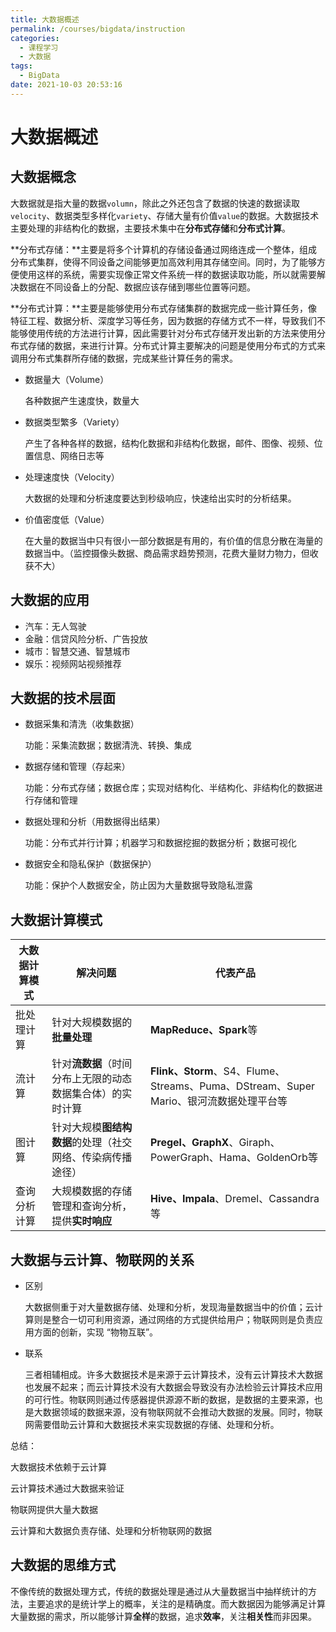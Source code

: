 ```yaml
---
title: 大数据概述
permalink: /courses/bigdata/instruction
categories: 
  - 课程学习
  - 大数据
tags: 
  - BigData
date: 2021-10-03 20:53:16
---
```


# 大数据概述

## 大数据概念

大数据就是指大量的数据`volumn`，除此之外还包含了数据的快速的数据读取`velocity`、数据类型多样化`variety`、存储大量有价值`value`的数据。大数据技术主要处理的非结构化的数据，主要技术集中在**分布式存储**和**分布式计算**。

**分布式存储：**主要是将多个计算机的存储设备通过网络连成一个整体，组成分布式集群，使得不同设备之间能够更加高效利用其存储空间。同时，为了能够方便使用这样的系统，需要实现像正常文件系统一样的数据读取功能，所以就需要解决数据在不同设备上的分配、数据应该存储到哪些位置等问题。

**分布式计算：**主要是能够使用分布式存储集群的数据完成一些计算任务，像特征工程、数据分析、深度学习等任务，因为数据的存储方式不一样，导致我们不能够使用传统的方法进行计算，因此需要针对分布式存储开发出新的方法来使用分布式存储的数据，来进行计算。分布式计算主要解决的问题是使用分布式的方式来调用分布式集群所存储的数据，完成某些计算任务的需求。

- 数据量大（Volume）

  各种数据产生速度快，数量大

- 数据类型繁多（Variety）

  产生了各种各样的数据，结构化数据和非结构化数据，邮件、图像、视频、位置信息、网络日志等

- 处理速度快（Velocity）

  大数据的处理和分析速度要达到秒级响应，快速给出实时的分析结果。

- 价值密度低（Value）

  在大量的数据当中只有很小一部分数据是有用的，有价值的信息分散在海量的数据当中。（监控摄像头数据、商品需求趋势预测，花费大量财力物力，但收获不大）

## 大数据的应用

- 汽车：无人驾驶
- 金融：信贷风险分析、广告投放
- 城市：智慧交通、智慧城市
- 娱乐：视频网站视频推荐

## 大数据的技术层面

- 数据采集和清洗（收集数据）

  功能：采集流数据；数据清洗、转换、集成

- 数据存储和管理（存起来）

  功能：分布式存储；数据仓库；实现对结构化、半结构化、非结构化的数据进行存储和管理

- 数据处理和分析（用数据得出结果）

  功能：分布式并行计算；机器学习和数据挖掘的数据分析；数据可视化

- 数据安全和隐私保护（数据保护）

  功能：保护个人数据安全，防止因为大量数据导致隐私泄露

## 大数据计算模式

| **大数据计算模式** | **解决问题**                                               | **代表产品**                                                 |
| ------------------ | ---------------------------------------------------------- | ------------------------------------------------------------ |
| 批处理计算         | 针对大规模数据的**批量处理**                               | **MapReduce、Spark**等                                       |
| 流计算             | 针对**流数据**（时间分布上无限的动态数据集合体）的实时计算 | **Flink、Storm**、S4、Flume、Streams、Puma、DStream、Super  Mario、银河流数据处理平台等 |
| 图计算             | 针对大规模**图结构数据**的处理（社交网络、传染病传播途径） | **Pregel、GraphX**、Giraph、PowerGraph、Hama、GoldenOrb等    |
| 查询分析计算       | 大规模数据的存储管理和查询分析，提供**实时响应**           | **Hive、Impala**、Dremel、Cassandra等                        |

## 大数据与云计算、物联网的关系

- 区别

  大数据侧重于对大量数据存储、处理和分析，发现海量数据当中的价值；云计算则是整合一切可利用资源，通过网络的方式提供给用户；物联网则是负责应用方面的创新，实现 “物物互联”。

- 联系

  三者相辅相成。许多大数据技术是来源于云计算技术，没有云计算技术大数据也发展不起来；而云计算技术没有大数据会导致没有办法检验云计算技术应用的可行性。物联网则通过传感器提供源源不断的数据，是数据的主要来源，也是大数据领域的数据来源，没有物联网就不会推动大数据的发展。同时，物联网需要借助云计算和大数据技术来实现数据的存储、处理和分析。

总结：

大数据技术依赖于云计算

云计算技术通过大数据来验证

物联网提供大量大数据

云计算和大数据负责存储、处理和分析物联网的数据

## 大数据的思维方式

不像传统的数据处理方式，传统的数据处理是通过从大量数据当中抽样统计的方法，主要追求的是统计学上的概率，关注的是精确度。而大数据因为能够满足计算大量数据的需求，所以能够计算**全样**的数据，追求**效率**，关注**相关性**而非因果。

